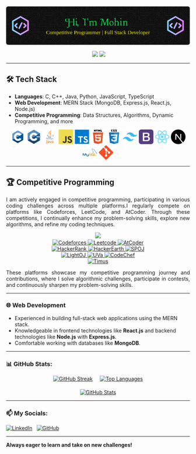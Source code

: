![Header](./github-header-image2.png "Header")

<div align="center">
    <img src="https://komarev.com/ghpvc/?username=Eklas-Mohin&style=flat-square&color=blue" alt=""/>
    <img src="https://badges.pufler.dev/repos/Eklas-Mohin"/>
    <img src="https://badges.pufler.dev/commits/monthly/Eklas-Mohin" />
</div>

---
## 🛠 Tech Stack

- **Languages**: C, C++, Java, Python, JavaScript, TypeScript
- **Web Development**: MERN Stack (MongoDB, Express.js, React.js, Node.js)
- **Competitive Programming**: Data Structures, Algorithms, Dynamic Programming, and more
<div align="center">
    <img src="https://raw.githubusercontent.com/github/explore/f3e22f0dca2be955676bc70d6214b95b13354ee8/topics/c/c.png" alg="c" style="max-width: 100%;" width="40" height="40">
    <img src="https://raw.githubusercontent.com/github/explore/180320cffc25f4ed1bbdfd33d4db3a66eeeeb358/topics/cpp/cpp.png" alg="cpp" style="max-width: 100%;" width="40" height="40">
    <img src= "https://raw.githubusercontent.com/github/explore/5b3600551e122a3277c2c5368af2ad5725ffa9a1/topics/java/java.png" alg="java"  style="max-width: 100%;" width="40" height="40">
    <img src="https://raw.githubusercontent.com/github/explore/80688e429a7d4ef2fca1e82350fe8e3517d3494d/topics/javascript/javascript.png" style="max-width: 100%;" width="40" height="40">
    <img src="https://raw.githubusercontent.com/devicons/devicon/55609aa5bd817ff167afce0d965585c92040787a/icons/typescript/typescript-original.svg" style="max-width: 100%;" width="40" height="40">
    <img src="https://raw.githubusercontent.com/devicons/devicon/master/icons/html5/html5-original-wordmark.svg" alt="html5" style="max-width: 100%;" width="40" height="40">
    <img src="https://raw.githubusercontent.com/devicons/devicon/master/icons/css3/css3-original-wordmark.svg" alt="css3" style="max-width: 100%;" width="40" height="40">
    <img src="https://github.com/devicons/devicon/blob/master/icons/tailwindcss/tailwindcss-original.svg" alt="tailwindcss" style="max-width: 100%;" width="40" height="40">
    <img src="https://raw.githubusercontent.com/github/explore/80688e429a7d4ef2fca1e82350fe8e3517d3494d/topics/bootstrap/bootstrap.png" style="max-width: 100%;" width="40" height="40">
    <img src="https://raw.githubusercontent.com/devicons/devicon/55609aa5bd817ff167afce0d965585c92040787a/icons/react/react-original.svg" style="max-width: 100%;" color= "blue" width="40" height="40">
    <img src="https://github.com/devicons/devicon/blob/master/icons/nextjs/nextjs-plain.svg" style="max-width: 100%; " width="40" height="40">
    <img src="https://github.com/devicons/devicon/blob/master/icons/mysql/mysql-original-wordmark.svg" alt="mysql" style="max-width: 100%;" width="40" height="40">
    <img src="https://raw.githubusercontent.com/devicons/devicon/55609aa5bd817ff167afce0d965585c92040787a/icons/git/git-original.svg" alt="git" style="max-width: 100%;" width="40" height="40">
</div>

---

## 🏆 Competitive Programming

<p align="justify">I am actively engaged in competitive programming, participating in various coding challenges across multiple platforms.I regularly compete on platforms like Codeforces, LeetCode, and AtCoder. Through these competitions, I continually enhance my problem-solving skills, explore new algorithms, and refine my coding techniques.</p>

<div align="center">
    <img src="https://media.giphy.com/media/KzJkzjggfGN5Py6nkT/giphy.gif" height="100" />
</div>

<div align="center">
    <a href="https://codeforces.com/profile/MOHIN.CF">
        <img src="https://img.shields.io/badge/Codeforces-MOHIN.CF-2A8EBB?style=for-the-badge&logo=codeforces" alt="Codeforces">
    </a>
    <a href="https://leetcode.com/u/MOHIN_99/">
        <img src="https://img.shields.io/badge/Leetcode-MOHIN__99-F9A74D?style=for-the-badge&logo=leetcode" alt="Leetcode">
    </a>
    <a href="https://atcoder.jp/users/MOHIN">
        <img src="https://img.shields.io/badge/AtCoder-MOHIN-43A047?style=for-the-badge&logo=atcoder" alt="AtCoder">
    </a>
    <br/>
    <a href="https://www.hackerrank.com/profile/mohin030299">
        <img src="https://img.shields.io/badge/HackerRank-MOHIN-00B23A?style=for-the-badge&logo=hackerrank" alt="HackerRank">
    </a>
    <a href="https://www.hackerearth.com/@mohin030299/">
        <img src="https://img.shields.io/badge/HackerEarth-MOHIN-F6A5D7?style=for-the-badge&logo=hackerearth" alt="HackerEarth">
    </a>
    <a href="https://www.spoj.com/users/mohin/">
        <img src="https://img.shields.io/badge/SPOJ-MOHIN-E1E1E1?style=for-the-badge&logo=spoj" alt="SPOJ">
    </a>
    <br/>
    <a href="https://lightoj.com/user/mohin">
        <img src="https://img.shields.io/badge/LightOJ-MOHIN-8A1D73?style=for-the-badge&logo=lightoj" alt="LightOJ">
    </a>
    <a href="https://uhunt.onlinejudge.org/id/1643450">
        <img src="https://img.shields.io/badge/UVa-MOHIN-7B4B4B?style=for-the-badge&logo=uva" alt="UVa">
    </a>
    <a href="https://www.codechef.com/users/mohin_99">
        <img src="https://img.shields.io/badge/CodeChef-MOHIN-B5B5B5?style=for-the-badge&logo=codechef" alt="CodeChef">
    </a>
    <br/>
    <a href="https://acm.timus.ru/author.aspx?id=376114">
        <img src="https://img.shields.io/badge/Timus-MOHIN-FF6A28?style=for-the-badge&logo=timus" alt="Timus">
    </a>
</div>

<p align="justify">These platforms showcase my competitive programming journey and contributions, where I solve algorithmic challenges, participate in contests, and continuously sharpen my problem-solving skills.</p>


---

### 🌐 Web Development

- Experienced in building full-stack web applications using the MERN stack.
- Knowledgeable in frontend technologies like **React.js** and backend technologies like **Node.js** with **Express.js**.
- Comfortable working with databases like **MongoDB**.

---

### 📊 GitHub Stats:

<div align="center" style="display: flex; justify-content: center; align-items: center; gap: 20px;">
    <a href="https://github.com/Eklas-Mohin">
        <img src="http://github-readme-streak-stats.herokuapp.com?user=Eklas-Mohin&theme=tokyonight&background=0d1117&hide_border=true" alt="GitHub Streak" height="180"/>
    </a>
    <a href="https://github.com/Eklas-Mohin">
        <img src="https://github-readme-stats.vercel.app/api/top-langs/?username=Eklas-Mohin&layout=compact&theme=tokyonight&bg_color=00000000&hide_border=true" alt="Top Languages" height="180"/>
    </a>
</div>

<div align="center" style="margin-top: 20px;">
    <a href="https://github.com/Eklas-Mohin">
        <img alt="GitHub Stats" src="https://github-readme-stats.vercel.app/api?username=Eklas-Mohin&count_private=true&show_icons=true&hide_border=true&theme=tokyonight&bg_color=00000000" height="180"/>
    </a>
</div>

---

### 📫 My Socials:

[![LinkedIn](https://img.shields.io/badge/LinkedIn-My%20LinkedIn-blue?style=flat-square)](https://linkedin.com/in/) &nbsp;
[![GitHub](https://img.shields.io/badge/GitHub-Recursion-blue?style=flat-square)](https://github.com/Eklas-Mohin)

---

**Always eager to learn and take on new challenges!**

